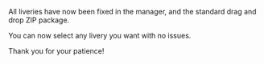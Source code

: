 All liveries have now been fixed in the manager, and the standard drag and drop ZIP package.

You can now select any livery you want with no issues.

Thank you for your patience!
